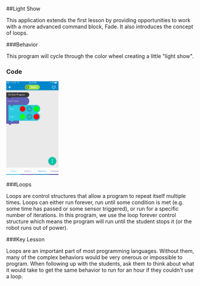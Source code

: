 ##Light Show

This application extends the first lesson by providing opportunities to work with a more advanced command block, Fade. It also introduces the concept of loops.

###Behavior

This program will cycle through the color wheel creating a little "light show".

### Code

<img src="LightShow.PNG" alt="Image of Program Code" style="Height: 250px;"/>

###Loops

Loops are control structures that allow a program to repeat itself multiple times. Loops can either run forever, run until some condition is met (e.g. some time has passed or some sensor triggered), or run for a specific number of iterations. In this program, we use the loop forever control structure which means the program will run until the student stops it (or the robot runs out of power).

###Key Lesson

Loops are an important part of most programming languages. Without them, many of the complex behaviors would be very onerous or impossible to program. When following up with the students, ask them to think about what it would take to get the same behavior to run for an hour if they couldn't use a loop.
